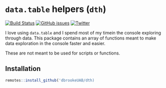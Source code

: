 # `data.table` helpers (`dth`) 


<!-- badges: start -->
[![Build Status](https://travis-ci.org/dbrookeUAB/dth.svg?branch=master)](https://travis-ci.org/dbrookeUAB/dth)
[![GitHub issues](https://img.shields.io/github/issues/dbrookeUAB/dth)](https://github.com/dbrookeUAB/dth/issues)
[![Twitter](https://img.shields.io/twitter/url?style=social&url=https%3A%2F%2Fdth.deweybrooke.org%2F)](https://twitter.com/intent/tweet?text=Wow:&url=https%3A%2F%2Fgithub.com%2FdbrookeUAB%2Fdth%2F)
<!-- badges: end -->


I love using `data.table` and I spend most of my timein the console exploring through data. This package contains an array of functions meant to make data exploration in the console faster and easier. 

These are not meant to be used for scripts or functions.

## Installation

```r
remotes::install_github('dbrookeUAB/dth)
```
